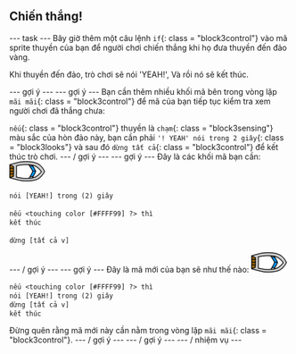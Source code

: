 ## Chiến thắng!

\--- task \--- Bây giờ thêm một câu lệnh `if`{: class = "block3control"} vào mã sprite thuyền của bạn để người chơi chiến thắng khi họ đưa thuyền đến đảo vàng.

Khi thuyền đến đảo, trò chơi sẽ nói 'YEAH!', Và rồi nó sẽ kết thúc.

\--- gợi ý \--- \--- gợi ý \--- Bạn cần thêm nhiều khối mã bên trong vòng lặp `mãi mãi`{: class = "block3control"} để mã của bạn tiếp tục kiểm tra xem người chơi đã thắng chưa:

`nếu`{: class = "block3control"} thuyền là `chạm`{: class = "block3sensing"} màu sắc của hòn đảo này, bạn cần phải `'! YEAH' nói trong 2 giây`{: class = "block3looks"} và sau đó `dừng tất cả`{: class = "block3control"} để kết thúc trò chơi. \--- / gợi ý \--- \--- gợi ý \--- Đây là các khối mã bạn cần: ![thuyền-sprite](images/boat_resize.png)

```blocks3
nói [YEAH!] trong (2) giây

nếu <touching color [#FFFF99] ?> thì
kết thúc

dừng [tất cả v]

```

\--- / gợi ý \--- \--- gợi ý \--- Đây là mã mới của bạn sẽ như thế nào: ![thuyền-sprite](images/boat_resize.png)

```blocks3
nếu <touching color [#FFFF99] ?> thì
nói [YEAH!] trong (2) giây
dừng [tất cả v]
kết thúc
```

Đừng quên rằng mã mới này cần nằm trong vòng lặp `mãi mãi`{: class = "block3control"}. \--- / gợi ý \--- \--- / gợi ý \--- \--- / nhiệm vụ \---